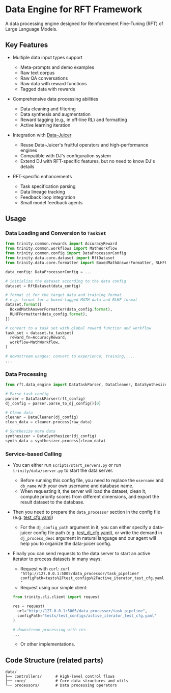 # Data Engine for RFT Framework

A data processing engine designed for Reinforcement Fine-Tuning (RFT) of Large Language Models.

## Key Features

- Multiple data input types support
  - Meta-prompts and demo examples
  - Raw text corpus
  - Raw QA conversations
  - Raw data with reward functions
  - Tagged data with rewards

- Comprehensive data processing abilities
  - Data cleaning and filtering
  - Data synthesis and augmentation
  - Reward tagging (e.g., in off-line RL) and formatting
  - Active learning iteration

- Integration with [Data-Juicer](https://github.com/modelscope/data-juicer)
  - Reuse Data-Juicer's fruitful operators and high-performance engines
  - Compatible with DJ's configuration system
  - Extend DJ with RFT-specific features, but no need to know DJ's details

- RFT-specific enhancements
  - Task specification parsing
  - Data lineage tracking
  - Feedback loop integration
  - Small model feedback agents

## Usage

### Data Loading and Conversion to `TaskSet`

```python
from trinity.common.rewards import AccuracyReward
from trinity.common.workflows import MathWorkflow
from trinity.common.config import DataProcessorConfig
from trinity.data.core.dataset import RftDataset
from trinity.data.core.formatter import BoxedMathAnswerFormatter, RLHFFormatter

data_config: DataProcessorConfig = ...

# initialize the dataset according to the data config
dataset = RftDataset(data_config)

# format it for the target data and training format
# e.g. format for a boxed-tagged MATH data and RLHF format
dataset.format([
  BoxedMathAnswerFormatter(data_config.format),
  RLHFFormatter(data_config.format),
])

# convert to a task set with global reward function and workflow
task_set = dataset.to_taskset(
  reward_fn=AccuracyReward,
  workflow=MathWorkflow,
)

# downstream usages: convert to experience, training, ...
...

```

### Data Processing

```python
from rft.data_engine import DataTaskParser, DataCleaner, DataSynthesizer

# Parse task config
parser = DataTaskParser(rft_config)
dj_config = parser.parse_to_dj_config()[0]

# Clean data
cleaner = DataCleaner(dj_config)
clean_data = cleaner.process(raw_data)

# Synthesize more data
synthesizer = DataSynthesizer(dj_config)
synth_data = synthesizer.process(clean_data)
```

### Service-based Calling

- You can either run `scripts/start_servers.py` or run `trinity/data/server.py` to start the data server.
  - Before running this config file, you need to replace the `username` and `db_name` with your own username and database name.
  - When requesting it, the server will load the dataset, clean it, compute priority scores from different dimensions, and export the result dataset to the database.
- Then you need to prepare the `data_processor` section in the config file (e.g. [test_cfg.yaml](tests/test_configs/active_iterator_test_cfg.yaml))
  - For the `dj_config_path` argument in it, you can either specify a data-juicer config file path (e.g. [test_dj_cfg.yaml](tests/test_configs/active_iterator_test_dj_cfg.yaml)), or write the demand in `dj_process_desc` argument in natural language and our agent will help you to organize the data-juicer config.
- Finally you can send requests to the data server to start an active iterator to process datasets in many ways:
  - Request with `curl`: `curl "http://127.0.0.1:5005/data_processor/task_pipeline?configPath=tests%2Ftest_configs%2Factive_iterator_test_cfg.yaml"`
  - Request using our simple client:

  ```python
  from trinity.cli.client import request

  res = request(
    url="http://127.0.0.1:5005/data_processor/task_pipeline",
    configPath="tests/test_configs/active_iterator_test_cfg.yaml"
  )

  # downstream processing with res
  ...
  ```

  - Or other implementations.

## Code Structure (related parts)
```text
data/
├── controllers/      # High-level control flows
├── core/             # Core data structures and utils
└── processors/       # Data processing operators
```
